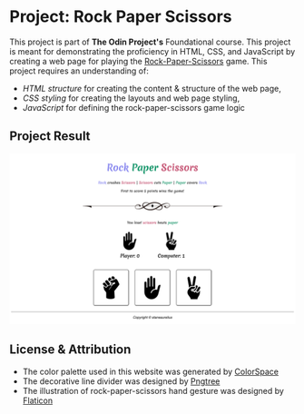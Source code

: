 # Project: Rock Paper Scissors

This project is part of **The Odin Project's** Foundational course. This project is meant for demonstrating the proficiency in HTML, CSS, and JavaScript by creating a web page for playing the [Rock-Paper-Scissors](https://en.wikipedia.org/wiki/Rock_paper_scissors) game. This project requires an understanding of:

- *HTML structure* for creating the content & structure of the web page,
- *CSS styling* for creating the layouts and web page styling,
- *JavaScript* for defining the rock-paper-scissors game logic

## Project Result

![A preview of the rock-paper-scissors project result](static/rock-paper-scissors.png)

## License & Attribution

- The color palette used in this website was generated by [ColorSpace](https://mycolor.space/)
- The decorative line divider was designed by [Pngtree](https://www.pngtree.com)
- The illustration of rock-paper-scissors hand gesture was designed by [Flaticon](https://www.flaticon.com/)